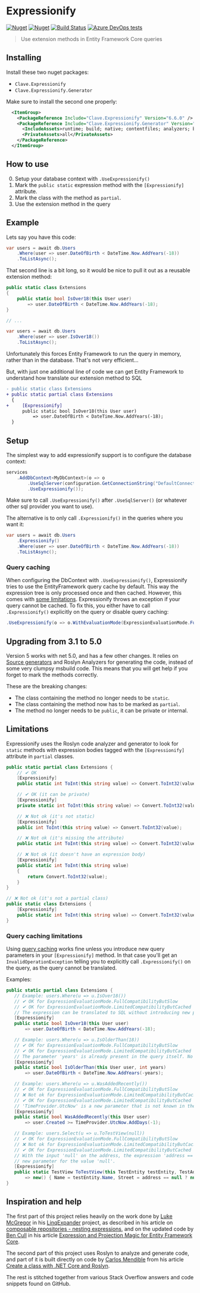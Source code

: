 # Expressionify

[![Nuget](https://img.shields.io/nuget/v/Clave.Expressionify)][1] [![Nuget](https://img.shields.io/nuget/dt/Clave.Expressionify)][1] [![Build Status](https://claveconsulting.visualstudio.com/Nugets/_apis/build/status/ClaveConsulting.Expressionify?branchName=master)][2] [![Azure DevOps tests](https://img.shields.io/azure-devops/tests/ClaveConsulting/Nugets/14)][2]

> Use extension methods in Entity Framework Core queries

## Installing

Install these two nuget packages:

- `Clave.Expressionify`
- `Clave.Expressionify.Generator`

Make sure to install the second one properly:

```xml
  <ItemGroup>
    <PackageReference Include="Clave.Expressionify" Version="6.6.0" />
    <PackageReference Include="Clave.Expressionify.Generator" Version="6.6.0">
      <IncludeAssets>runtime; build; native; contentfiles; analyzers; buildtransitive</IncludeAssets>
      <PrivateAssets>all</PrivateAssets>
    </PackageReference>
  </ItemGroup>
```

## How to use

0. Setup your database context with `.UseExpressionify()`
1. Mark the `public static` expression method with the `[Expressionify]` attribute.
2. Mark the class with the method as `partial`.
3. Use the extension method in the query

## Example

Lets say you have this code:

```csharp
var users = await db.Users
    .Where(user => user.DateOfBirth < DateTime.Now.AddYears(-18))
    .ToListAsync();
```

That second line is a bit long, so it would be nice to pull it out as a reusable extension method:

```csharp
public static class Extensions
{
    public static bool IsOver18(this User user)
        => user.DateOfBirth < DateTime.Now.AddYears(-18);
}

// ...

var users = await db.Users
    .Where(user => user.IsOver18())
    .ToListAsync();

```

Unfortunately this forces Entity Framework to run the query in memory, rather than in the database. That's not very efficient...

But, with just one additional line of code we can get Entity Framework to understand how translate our extension method to SQL

```diff
- public static class Extensions
+ public static partial class Extensions
  {
+     [Expressionify]
      public static bool IsOver18(this User user)
          => user.DateOfBirth < DateTime.Now.AddYears(-18);
  }

```

## Setup

The simplest way to add expressionify support is to configure the database context:

```csharp
services
    .AddDbContext<MyDbContext>(o => o
        .UseSqlServer(configuration.GetConnectionString("DefaultConnection"))
        .UseExpressionify());
```

Make sure to call `.UseExpressionify()` after `.UseSqlServer()` (or whatever other sql provider you want to use).

The alternative is to only call `.Expressionify()` in the queries where you want it:

```csharp
var users = await db.Users
    .Expressionify()
    .Where(user => user.DateOfBirth < DateTime.Now.AddYears(-18))
    .ToListAsync();
```

### Query caching

When configuring the DbContext with `.UseExpressionify()`, Expressionify tries to use the EntityFramework query cache by default. This way the expression tree is only processed once and then cached.
However, this comes with [some limitations](#query-caching-limitations). Expressionify throws an exception if your query cannot be cached.
To fix this, you either have to call `.Expressionify()` explicitly on the query or disable query caching:

```csharp
.UseExpressionify(o => o.WithEvaluationMode(ExpressionEvaluationMode.FullCompatibilityButSlow));
```

## Upgrading from 3.1 to 5.0

Version 5 works with net 5.0, and has a few other changes. It relies on [Source generators](https://devblogs.microsoft.com/dotnet/introducing-c-source-generators/) and Roslyn Analyzers for generating the code, instead of some very clumpsy msbuild code. This means that you will get help if you forget to mark the methods correctly.

These are the breaking changes:

- The class containing the method no longer needs to be `static`.
- The class containing the method now has to be marked as `partial`.
- The method no longer needs to be `public`, it can be private or internal.

## Limitations

Expressionify uses the Roslyn code analyzer and generator to look for `static` methods with expression bodies tagged with the `[Expressionify]` attribute in `partial` classes.

```csharp
public static partial class Extensions {
    // ✔ OK
    [Expressionify]
    public static int ToInt(this string value) => Convert.ToInt32(value);

    // ✔ OK (it can be private)
    [Expressionify]
    private static int ToInt(this string value) => Convert.ToInt32(value);

    // ❌ Not ok (it's not static)
    [Expressionify]
    public int ToInt(this string value) => Convert.ToInt32(value);

    // ❌ Not ok (it's missing the attribute)
    public static int ToInt(this string value) => Convert.ToInt32(value);

    // ❌ Not ok (it doesn't have an expression body)
    [Expressionify]
    public static int ToInt(this string value)
    {
        return Convert.ToInt32(value);
    }
}

// ❌ Not ok (it's not a partial class)
public static class Extensions {
    [Expressionify]
    public static int ToInt(this string value) => Convert.ToInt32(value);
}

```

### Query caching limitations

Using [query caching](#query-caching) works fine unless you introduce new query parameters in your `[Expressionify]` method. In that case you'll get an `InvalidOperationException` telling you to explicitly call `.Expressionify()` on the query, as the query cannot be translated.

Examples:

```csharp
public static partial class Extensions {
   // Example: users.Where(u => u.IsOver18())
   // ✔ OK for ExpressionEvaluationMode.FullCompatibilityButSlow
   // ✔ OK for ExpressionEvaluationMode.LimitedCompatibilityButCached
   // The expression can be translated to SQL without introducing new parameters
   [Expressionify]
   public static bool IsOver18(this User user)
       => user.DateOfBirth < DateTime.Now.AddYears(-18);

   // Example: users.Where(u => u.IsOlderThan(18))
   // ✔ OK for ExpressionEvaluationMode.FullCompatibilityButSlow
   // ✔ OK for ExpressionEvaluationMode.LimitedCompatibilityButCached
   // The parameter 'years' is already present in the query itself. No new parameters are introduced when expanding the query.
   [Expressionify]
   public static bool IsOlderThan(this User user, int years)
       => user.DateOfBirth < DateTime.Now.AddYears(-years);

   // Example: users.Where(u => u.WasAddedRecently())
   // ✔ OK for ExpressionEvaluationMode.FullCompatibilityButSlow
   // ❌ Not ok for ExpressionEvaluationMode.LimitedCompatibilityButCached
   // ✔ OK for ExpressionEvaluationMode.LimitedCompatibilityButCached when explicitly expanding the query with 'query.Expressionify()'
   // 'TimeProvider.UtcNow' is a new parameter that is not known in the query before calling '.Expressionify()'.
   [Expressionify]
   public static bool WasAddedRecently(this User user)
       => user.Created >= TimeProvider.UtcNow.AddDays(-1);

   // Example: users.Select(u => u.ToTestView(null))
   // ✔ OK for ExpressionEvaluationMode.FullCompatibilityButSlow
   // ❌ Not ok for ExpressionEvaluationMode.LimitedCompatibilityButCached
   // ✔ OK for ExpressionEvaluationMode.LimitedCompatibilityButCached when explicitly expanding the query with 'query.Expressionify()'
   // With the input 'null' on the address, the expression 'address == null ? null : address.Street' gets replaced with a
   // new parameter for the value 'null'.
   [Expressionify]
   public static TestView ToTestView(this TestEntity testEntity, TestAddress? address)
       => new() { Name = testEntity.Name, Street = address == null ? null : address.Street };
}
```

## Inspiration and help

The first part of this project relies heavily on the work done by [Luke McGregor](https://twitter.com/staticv0id) in his [LinqExpander](https://github.com/lukemcgregor/LinqExpander) project, as described in his article on [composable repositories - nesting expressions](https://blog.staticvoid.co.nz/2016/composable_repositories_-_nesting_extensions/), and on the updated code by [Ben Cull](https://twitter.com/BenWhoLikesBeer) in his article [Expression and Projection Magic for Entity Framework Core](https://benjii.me/2018/01/expression-projection-magic-entity-framework-core/).

The second part of this project uses Roslyn to analyze and generate code, and part of it is built directly on code by [Carlos Mendible](https://twitter.com/cmendibl3) from his article [Create a class with .NET Core and Roslyn](https://carlos.mendible.com/2017/03/02/create-a-class-with-net-core-and-roslyn/).

The rest is stitched together from various Stack Overflow answers and code snippets found on GitHub.

[1]: https://www.nuget.org/packages/Clave.Expressionify/
[2]: https://claveconsulting.visualstudio.com/Nugets/_build/latest?definitionId=14
